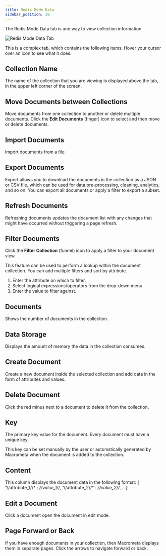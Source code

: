 ```yaml
---
title: Redis Mode Data
sidebar_position: 30
---
```


The Redis Mode Data tab is one way to view collection information.

![Redis Mode Data Tab](/img/collections/redis-mode-data-tab.png)

This is a complex tab, which contains the following items. Hover your cursor over an icon to see what it does.

## Collection Name

The name of the collection that you are viewing is displayed above the tab, in the upper left corner of the screen.

## Move Documents between Collections

Move documents from one collection to another or delete multiple documents. Click the **Edit Documents** (finger) icon to select and then move or delete documents.

## Import Documents

Import documents from a file.

## Export Documents

Export allows you to download the documents in the collection as a JSON or CSV file, which can be used for data pre-processing, cleaning, analytics, and so on. You can export all documents or apply a filter to export a subset.

## Refresh Documents

Refreshing documents updates the document list with any changes that might have occurred without triggering a page refresh.

## Filter Documents

Click the **Filter Collection** (funnel) icon to apply a filter to your document view.

This feature can be used to perform a lookup within the document collection. You can add multiple filters and sort by attribute.

1. Enter the attribute on which to filter.
1. Select logical expressions/operators from the drop-down menu.
1. Enter the value to filter against.

## Documents

Shows the number of documents in the collection.

## Data Storage

Displays the amount of memory the data in the collection consumes.

## Create Document

Create a new document inside the selected collection and add data in the form of attributes and values.

## Delete Document

Click the red minus next to a document to delete it from the collection.

## Key

The primary key value for the document. Every document must have a unique key.

This key can be set manually by the user or automatically generated by Macrometa when the document is added to the collection.

## Content

This column displays the document data in the following format: { “//attribute_1//* : *//value_1//*, “//attribute_2//* : *//value_2//*, …}

## Edit a Document

Click a document open the document in edit mode.

## Page Forward or Back

If you have enough documents in your collection, then Macrometa displays them in separate pages. Click the arrows to navigate forward or back.

